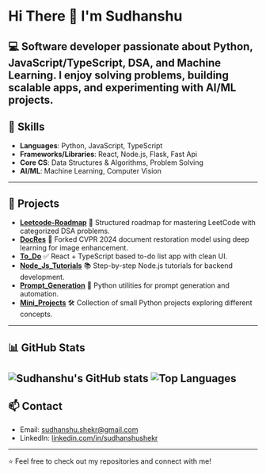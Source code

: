 
# Hi There 👋 I'm Sudhanshu
💻 Software developer passionate about **Python, JavaScript/TypeScript, DSA, and Machine Learning**.
I enjoy solving problems, building scalable apps, and experimenting with AI/ML projects.
---
## 🚀 Skills
- **Languages**: Python, JavaScript, TypeScript
- **Frameworks/Libraries**: React, Node.js, Flask, Fast Api
- **Core CS**: Data Structures & Algorithms, Problem Solving
- **AI/ML**: Machine Learning, Computer Vision
---
## 📂 Projects
- [**Leetcode-Roadmap**](https://github.com/sudhanshushekr/Leetcode-Roadmap)
  📘 Structured roadmap for mastering LeetCode with categorized DSA problems.
- [**DocRes**](https://github.com/sudhanshushekr/DocRes)
  📝 Forked CVPR 2024 document restoration model using deep learning for image enhancement.
- [**To_Do**](https://github.com/sudhanshushekr/To_Do)
  ✅ React + TypeScript based to-do list app with clean UI.
- [**Node_Js_Tutorials**](https://github.com/sudhanshushekr/Node_Js_Tutorials)
  📚 Step-by-step Node.js tutorials for backend development.
- [**Prompt_Generation**](https://github.com/sudhanshushekr/Prompt_Generation)
  🤖 Python utilities for prompt generation and automation.
- [**Mini_Projects**](https://github.com/sudhanshushekr/Mini_Projects)
  🛠️ Collection of small Python projects exploring different concepts.
---
## 📊 GitHub Stats
![Sudhanshu's GitHub stats](https://github-readme-stats.vercel.app/api?username=sudhanshushekr&show_icons=true&theme=tokyonight)
![Top Languages](https://github-readme-stats.vercel.app/api/top-langs/?username=sudhanshushekr&layout=compact&theme=tokyonight)
---
## 📫 Contact
- Email: [sudhanshu.shekr@gmail.com](mailto:sudhanshu.shekr@gmail.com)
- LinkedIn: [linkedin.com/in/sudhanshushekr](https://linkedin.com/in/sudhanshushekr)
---
⭐️ Feel free to check out my repositories and connect with me!
